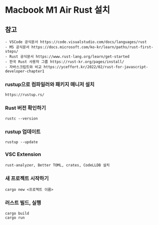 # Macbook M1 Air Rust 설치

## 참고

    - VSCode 공식문서 https://code.visualstudio.com/docs/languages/rust
    - MS 공식문서 https://docs.microsoft.com/ko-kr/learn/paths/rust-first-steps/
    - Rust 공식문서 https://www.rust-lang.org/learn/get-started
    - 한국 Rust 사용자 그룹 https://rust-kr.org/pages/install/
    - 자바스크립트와 비교 https://yceffort.kr/2022/02/rust-for-javascript-developer-chapter1

### rustup으로 컴파일러와 패키지 매니저 설치

    https://rustup.rs/

### Rust 버전 확인하기

    rustc --version

### rustup 업데이트

    rustup --update

### VSC Extension

    rust-analyzer, Better TOML, crates, CodeLLDB 설치

### 새 프로젝트 시작하기

    cargo new <프로젝트 이름>

### 러스트 빌드, 실행

    cargo build
    cargo run
